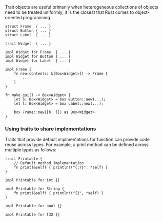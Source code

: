 Trait objects are useful primarily when heterogeneous collections of objects need to be treated uniformly; it is the closest that Rust comes to object-oriented programming

```
struct Frame  { ... }
struct Button { ... }
struct Label  { ... }

trait Widget  { ... }

impl Widget for Frame  { ... }
impl Widget for Button { ... }
impl Widget for Label  { ... }

impl Frame {
    fn new(contents: &[Box<Widget>]) -> Frame {
        ...
    }
}

fn make_gui() -> Box<Widget> {
    let b: Box<Widget> = box Button::new(...);
    let l: Box<Widget> = box Label::new(...);

    box Frame::new([b, l]) as Box<Widget>
}
```

### Using traits to share implementations

Traits that provide default implmentations for function can provide code reuse across types. For example, a print method can be defined across multiple types as follows:

```
trait Printable {
    // Default method implementation
    fn print(&self) { println!("{:?}", *self) }
}

impl Printable for int {}

impl Printable for String {
    fn print(&self) { println!("{}", *self) }
}

impl Printable for bool {}

impl Printable for f32 {}
```
